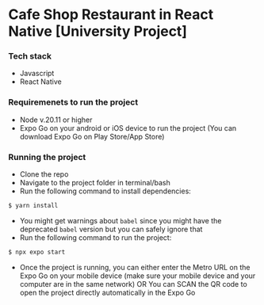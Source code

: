 # Cafe Shop Restaurant  in React Native [University Project]


### Tech stack
- Javascript
- React Native

### Requiremenets to run the project

- Node v.20.11 or higher
- Expo Go on your android or iOS device to run the project (You can download Expo Go on Play Store/App Store)


### Running the project
- Clone the repo
- Navigate to the project folder in terminal/bash
- Run the following command to install dependencies:
```bash
$ yarn install
```
- You might get warnings about `babel` since you might have the deprecated `babel` version but you can safely ignore that
- Run the following command to run the project:
```bash
$ npx expo start
```

- Once the project is running, you can either enter the Metro URL on the Expo Go on your mobile device (make sure your mobile device and your computer are in the same network) OR You can SCAN the QR code to open the project directly automatically in the Expo Go
